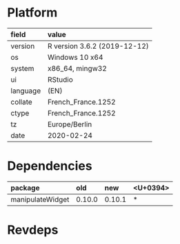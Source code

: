 # Platform

|field    |value                        |
|:--------|:----------------------------|
|version  |R version 3.6.2 (2019-12-12) |
|os       |Windows 10 x64               |
|system   |x86_64, mingw32              |
|ui       |RStudio                      |
|language |(EN)                         |
|collate  |French_France.1252           |
|ctype    |French_France.1252           |
|tz       |Europe/Berlin                |
|date     |2020-02-24                   |

# Dependencies

|package          |old    |new    |<U+0394>  |
|:----------------|:------|:------|:--|
|manipulateWidget |0.10.0 |0.10.1 |*  |

# Revdeps

